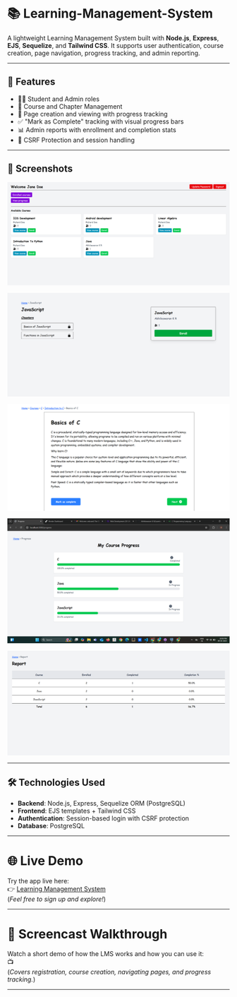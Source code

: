 # 📚 Learning-Management-System

A lightweight Learning Management System built with **Node.js**, **Express**, **EJS**, **Sequelize**, and **Tailwind CSS**. It supports user authentication, course creation, page navigation, progress tracking, and admin reporting.

---

## 🚀 Features

- 🧑‍🎓 Student and Admin roles
- 📘 Course and Chapter Management
- 📄 Page creation and viewing with progress tracking
- ✅ "Mark as Complete" tracking with visual progress bars
- 📊 Admin reports with enrollment and completion stats
- 🔐 CSRF Protection and session handling

---

## 📸 Screenshots

![Student Home Page](./assets/screenshots/student-home.png)

![Student Course Page](./assets/screenshots/student-course.png)

![Student Page View](./assets/screenshots/student-page-view.png)

![Progess Report](./assets/screenshots/progress-report.png)

![Admin Report](./assets/screenshots/admin-report.png)

---

## 🛠️ Technologies Used

- **Backend**: Node.js, Express, Sequelize ORM (PostgreSQL)
- **Frontend**: EJS templates + Tailwind CSS
- **Authentication**: Session-based login with CSRF protection
- **Database**: PostgreSQL

---

# 🌐 Live Demo

Try the app live here:  
👉 [Learning Management System](https://learning-management-system-4hlt.onrender.com)  
(_Feel free to sign up and explore!_)

---

# 🎥 Screencast Walkthrough

Watch a short demo of how the LMS works and how you can use it:  
📺 []()  
(_Covers registration, course creation, navigating pages, and progress tracking._)

---
